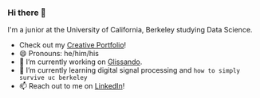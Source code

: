 ### Hi there 👋

<!--
**arhanv/arhanv** is a ✨ _special_ ✨ repository because its `README.md` (this file) appears on your GitHub profile.

Here are some ideas to get you started:

- 🔭 I’m currently working on ...
- 🌱 I’m currently learning ...
- 👯 I’m looking to collaborate on ...
- 🤔 I’m looking for help with ...
- 💬 Ask me about ...
- 📫 How to reach me: ...
- 😄 Pronouns: ...
- ⚡ Fun fact: ...
-->

I'm a junior at the University of California, Berkeley studying Data Science.
- Check out my [Creative Portfolio](https://www.arhan.io)!
- 😄 Pronouns: he/him/his
- 🔭 I’m currently working on [Glissando](https://www.github.com/arhanv/glissando).
- 🌱 I’m currently learning digital signal processing and `how to simply survive uc berkeley`
- 📫 Reach out to me on [LinkedIn](https://www.linkedin.com/in/arhanv/)!
